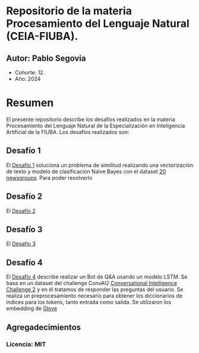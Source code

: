 # Repositorio de la materia Procesamiento del Lenguaje Natural (CEIA-FIUBA).
## Autor: Pablo Segovia
- Cohorte: 12.
- Año: 2024

# Resumen
El presente repositorio describe los desafíos realizados en la materia Procesamiento del Lenguaje Natural de la Especialización en Inteligencia Artificial de la FIUBA.
Los desafíos realizados son:

## Desafío 1 
El [Desafío 1](https://github.com/manoloacademia/CEIA_NLP/blob/main/Desafio_1_PabloSegovia.ipynb) soluciona un problema de similitud realizando una vectorización de texto y modelo de clasificación Naïve Bayes con el dataset [20 newsgroups](https://scikit-learn.org/0.19/datasets/twenty_newsgroups.html).
Para poder resolverlo

## Desafío 2
El [Desafío 2](https://github.com/manoloacademia/CEIA_NLP/blob/main/Desafio_2_PabloSegovia.ipynb)

## Desafío 3
El [Desafío 3](https://github.com/manoloacademia/CEIA_NLP/blob/main/Desaf%C3%ADo%203_PabloSegovia.ipynb)

## Desafío 4
El [Desafío 4](https://github.com/manoloacademia/CEIA_NLP/blob/main/Desaf%C3%ADo_4_PabloSegovia.ipynb) describe realizar un Bot de Q&A usando un modelo LSTM.
Se basa en un dataset del challenge ConvAI2 [Conversational Intelligence Challenge 2](https://convai.io/data/) y en él tratamos de responder las preguntas del usuario.
Se realiza un preprocesamiento necesario para obtener los diccionarios de índices para los tokens, tanto entrada como salida.
Se utilizaron los embedding de [Glove](https://nlp.stanford.edu/projects/glove/)

## Agregadecimientos

### Licencia: MIT
